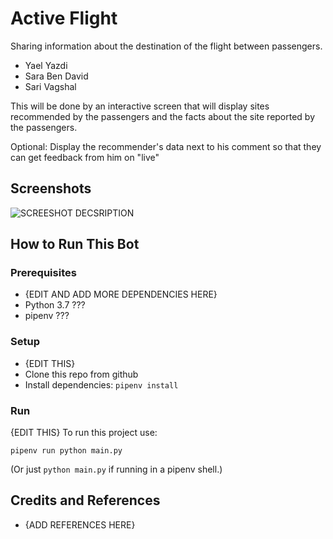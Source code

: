 # Active Flight
Sharing information about the destination of the flight between passengers.

* Yael Yazdi
* Sara Ben David
* Sari Vagshal

This will be done by an interactive screen that will display sites recommended by the passengers and the facts about the site reported by the passengers.

Optional: Display the recommender's data next to his comment so that they can get feedback from him on "live"

## Screenshots

![SCREESHOT DECSRIPTION](screenshots/excellenteam-logo.jpeg)

## How to Run This Bot

### Prerequisites
* {EDIT AND ADD MORE DEPENDENCIES HERE}
* Python 3.7 ???
* pipenv ???

### Setup
* {EDIT THIS}
* Clone this repo from github
* Install dependencies: `pipenv install`

### Run
{EDIT THIS}
To run this project use:

    pipenv run python main.py

(Or just `python main.py` if running in a pipenv shell.)

## Credits and References
* {ADD REFERENCES HERE}


